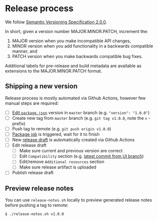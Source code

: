 # Release process

We follow [Semantic Versioning Specification 2.0.0](https://semver.org/spec/v2.0.0.html).

In short, given a version number MAJOR.MINOR.PATCH, increment the:

1. MAJOR version when you make incompatible API changes,
2. MINOR version when you add functionality in a backwards compatible manner, and
3. PATCH version when you make backwards compatible bug fixes.

Additional labels for pre-release and build metadata are available as extensions to the MAJOR.MINOR.PATCH format.

## Shipping a new version

Release process is mostly automated via Github Actions, however few manual steps are required:

- [ ] [Edit `package.json`](https://github.com/Netflix/metaflow-ui/edit/master/package.json) version in `master` branch (e.g. `"version": "1.0.0"`)
- [ ] Create new tag from `master` branch (e.g. `git tag v1.0.0`, note the `v` -prefix)
- [ ] Push tag to remote (e.g. `git push origin v1.0.0`)
- [ ] [Package job](https://github.com/Netflix/metaflow-ui/actions/workflows/package.yml) is triggered, wait for it to finish
- [ ] New [release draft](https://github.com/Netflix/metaflow-ui/releases) is automatically created via Github Actions
- [ ] Edit release draft
  - [ ] Make sure current and previous version are correct
  - [ ] Edit `Compatibility` section (e.g. [latest commit from UI branch](https://github.com/Netflix/metaflow-service/tree/ui))
  - [ ] Edit/remove `Additional resources` section
  - [ ] Make sure release artifact is uploaded
- [ ] Publish release draft

## Preview release notes

You can use `release-notes.sh` locally to preview generated release notes before pushing a tag to remote:

```sh
$ ./release-notes.sh v1.0.0
```
